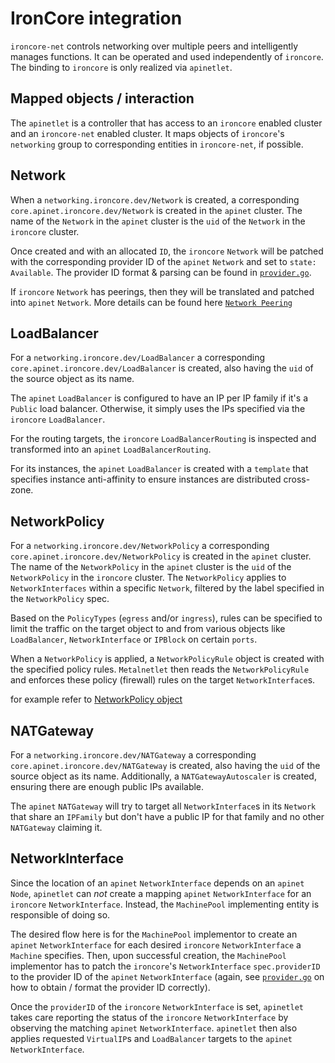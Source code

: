 # IronCore integration

`ironcore-net` controls networking over multiple peers
and intelligently manages functions. It can be operated and
used independently of `ironcore`. The binding to `ironcore`
is only realized via `apinetlet`.

## Mapped objects / interaction

The `apinetlet` is a controller that has access to an `ironcore` enabled
cluster and an `ironcore-net` enabled cluster. It maps objects of
`ironcore`'s `networking` group to corresponding entities in
`ironcore-net`, if possible.

## Network

When a `networking.ironcore.dev/Network` is created, a corresponding
`core.apinet.ironcore.dev/Network` is created in the `apinet` cluster.
The name of the `Network` in the `apinet` cluster is the `uid` of the
`Network` in the `ironcore` cluster.

Once created and with an allocated `ID`, the `ironcore` `Network` will
be patched with the corresponding provider ID of the `apinet` `Network` and
set to `state: Available`.
The provider ID format & parsing can be found in [`provider.go`](https://github.com/ironcore-dev/ironcore-net/blob/main/apinetlet/provider/provider.go).

If `ironcore` `Network` has peerings, then they will be translated and 
patched into `apinet` `Network`. More details can be found here 
[`Network Peering`](./network-lifecycle.md#network-peering)

## LoadBalancer

For a `networking.ironcore.dev/LoadBalancer` a corresponding
`core.apinet.ironcore.dev/LoadBalancer` is created, also having the
`uid` of the source object as its name.

The `apinet` `LoadBalancer` is configured to have an IP per IP family
if it's a `Public` load balancer. Otherwise, it simply uses the IPs
specified via the `ironcore` `LoadBalancer`.

For the routing targets, the `ironcore` `LoadBalancerRouting` is
inspected and transformed into an `apinet` `LoadBalancerRouting`.

For its instances, the `apinet` `LoadBalancer` is created with a `template`
that specifies instance anti-affinity to ensure instances are distributed
cross-zone.

## NetworkPolicy

For a `networking.ironcore.dev/NetworkPolicy` a corresponding
`core.apinet.ironcore.dev/NetworkPolicy` is created in the `apinet` cluster.
The name of the `NetworkPolicy` in the `apinet` cluster is the `uid` of the
`NetworkPolicy` in the `ironcore` cluster.
The `NetworkPolicy` applies to `NetworkInterfaces` within a specific `Network`, filtered by the label specified in the `NetworkPolicy` spec.

Based on the `PolicyTypes` (`egress` and/or `ingress`), rules can be specified to limit the traffic on the target object to and from various objects like `LoadBalancer`, `NetworkInterface` or `IPBlock` on certain `ports`.

When a `NetworkPolicy` is applied, a `NetworkPolicyRule` object is created with the specified policy rules. `Metalnetlet` then reads the `NetworkPolicyRule` and enforces these policy (firewall) rules on the target `NetworkInterface`s.

for example refer to [NetworkPolicy object](./objects.md#networkpolicy)


## NATGateway

For a `networking.ironcore.dev/NATGateway` a corresponding
`core.apinet.ironcore.dev/NATGateway` is created, also having the
`uid` of the source object as its name. Additionally, a
`NATGatewayAutoscaler` is created, ensuring there are enough public
IPs available.

The `apinet` `NATGateway` will try to target all `NetworkInterface`s
in its `Network` that share an `IPFamily` but don't have a public
IP for that family and no other `NATGateway` claiming it.

## NetworkInterface

Since the location of an `apinet` `NetworkInterface` depends on an
`apinet` `Node`, `apinetlet` can *not* create a mapping `apinet`
`NetworkInterface` for an `ironcore` `NetworkInterface`. Instead,
the `MachinePool` implementing entity is responsible of doing so.

The desired flow here is for the `MachinePool` implementor to create
an `apinet` `NetworkInterface` for each desired `ironcore`
`NetworkInterface` a `Machine` specifies. Then, upon successful creation,
the `MachinePool` implementor has to patch the `ironcore`'s
`NetworkInterface` `spec.providerID` to the provider ID of the
`apinet` `NetworkInterface` (again, see
[`provider.go`](https://github.com/ironcore-dev/ironcore-net/blob/main/apinetlet/provider/provider.go) on how to obtain
/ format the provider ID correctly).

Once the `providerID` of the `ironcore` `NetworkInterface` is set,
`apinetlet` takes care reporting the status of the `ironcore`
`NetworkInterface` by observing the matching `apinet` `NetworkInterface`.
`apinetlet` then also applies requested `VirtualIP`s and `LoadBalancer`
targets to the `apinet` `NetworkInterface`.

